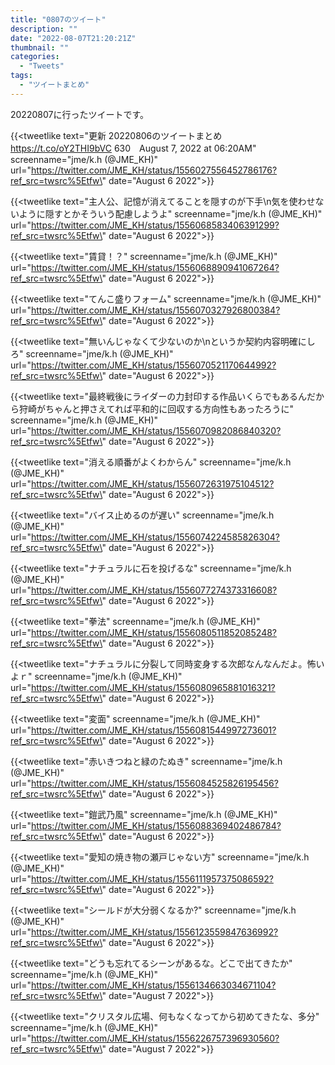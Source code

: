 ```yaml
---
title: "0807のツイート"
description: ""
date: "2022-08-07T21:20:21Z"
thumbnail: ""
categories:
  - "Tweets"
tags:
  - "ツイートまとめ"
---
```

20220807に行ったツイートです。
<!--more-->
{{<tweetlike text=\"更新 20220806のツイートまとめ https://t.co/oY2THI9bVC 630　August 7, 2022 at 06:20AM\" screenname=\"jme/k.h (@JME_KH)\" url=\"https://twitter.com/JME_KH/status/1556027556452786176?ref_src=twsrc%5Etfw\" date=\"August 6 2022\">}}

{{<tweetlike text=\"主人公、記憶が消えてることを隠すのが下手\n気を使わせないように隠すとかそういう配慮しようよ\" screenname=\"jme/k.h (@JME_KH)\" url=\"https://twitter.com/JME_KH/status/1556068583406391299?ref_src=twsrc%5Etfw\" date=\"August 6 2022\">}}

{{<tweetlike text=\"賃貸！？\" screenname=\"jme/k.h (@JME_KH)\" url=\"https://twitter.com/JME_KH/status/1556068890941067264?ref_src=twsrc%5Etfw\" date=\"August 6 2022\">}}

{{<tweetlike text=\"てんこ盛りフォーム\" screenname=\"jme/k.h (@JME_KH)\" url=\"https://twitter.com/JME_KH/status/1556070327926800384?ref_src=twsrc%5Etfw\" date=\"August 6 2022\">}}

{{<tweetlike text=\"無いんじゃなくて少ないのか\nというか契約内容明確にしろ\" screenname=\"jme/k.h (@JME_KH)\" url=\"https://twitter.com/JME_KH/status/1556070521170644992?ref_src=twsrc%5Etfw\" date=\"August 6 2022\">}}

{{<tweetlike text=\"最終戦後にライダーの力封印する作品いくらでもあるんだから狩崎がちゃんと押さえてれば平和的に回収する方向性もあったろうに\" screenname=\"jme/k.h (@JME_KH)\" url=\"https://twitter.com/JME_KH/status/1556070982086840320?ref_src=twsrc%5Etfw\" date=\"August 6 2022\">}}

{{<tweetlike text=\"消える順番がよくわからん\" screenname=\"jme/k.h (@JME_KH)\" url=\"https://twitter.com/JME_KH/status/1556072631975104512?ref_src=twsrc%5Etfw\" date=\"August 6 2022\">}}

{{<tweetlike text=\"バイス止めるのが遅い\" screenname=\"jme/k.h (@JME_KH)\" url=\"https://twitter.com/JME_KH/status/1556074224585826304?ref_src=twsrc%5Etfw\" date=\"August 6 2022\">}}

{{<tweetlike text=\"ナチュラルに石を投げるな\" screenname=\"jme/k.h (@JME_KH)\" url=\"https://twitter.com/JME_KH/status/1556077274373316608?ref_src=twsrc%5Etfw\" date=\"August 6 2022\">}}

{{<tweetlike text=\"拳法\" screenname=\"jme/k.h (@JME_KH)\" url=\"https://twitter.com/JME_KH/status/1556080511852085248?ref_src=twsrc%5Etfw\" date=\"August 6 2022\">}}

{{<tweetlike text=\"ナチュラルに分裂して同時変身する次郎なんなんだよ。怖いよｒ\" screenname=\"jme/k.h (@JME_KH)\" url=\"https://twitter.com/JME_KH/status/1556080965881016321?ref_src=twsrc%5Etfw\" date=\"August 6 2022\">}}

{{<tweetlike text=\"変面\" screenname=\"jme/k.h (@JME_KH)\" url=\"https://twitter.com/JME_KH/status/1556081544997273601?ref_src=twsrc%5Etfw\" date=\"August 6 2022\">}}

{{<tweetlike text=\"赤いきつねと緑のたぬき\" screenname=\"jme/k.h (@JME_KH)\" url=\"https://twitter.com/JME_KH/status/1556084525826195456?ref_src=twsrc%5Etfw\" date=\"August 6 2022\">}}

{{<tweetlike text=\"鎧武乃風\" screenname=\"jme/k.h (@JME_KH)\" url=\"https://twitter.com/JME_KH/status/1556088369402486784?ref_src=twsrc%5Etfw\" date=\"August 6 2022\">}}

{{<tweetlike text=\"愛知の焼き物の瀬戸じゃない方\" screenname=\"jme/k.h (@JME_KH)\" url=\"https://twitter.com/JME_KH/status/1556111957375086592?ref_src=twsrc%5Etfw\" date=\"August 6 2022\">}}

{{<tweetlike text=\"シールドが大分弱くなるか?\" screenname=\"jme/k.h (@JME_KH)\" url=\"https://twitter.com/JME_KH/status/1556123559847636992?ref_src=twsrc%5Etfw\" date=\"August 6 2022\">}}

{{<tweetlike text=\"どうも忘れてるシーンがあるな。どこで出てきたか\" screenname=\"jme/k.h (@JME_KH)\" url=\"https://twitter.com/JME_KH/status/1556134663034671104?ref_src=twsrc%5Etfw\" date=\"August 7 2022\">}}

{{<tweetlike text=\"クリスタル広場、何もなくなってから初めてきたな、多分\" screenname=\"jme/k.h (@JME_KH)\" url=\"https://twitter.com/JME_KH/status/1556226757396930560?ref_src=twsrc%5Etfw\" date=\"August 7 2022\">}}

